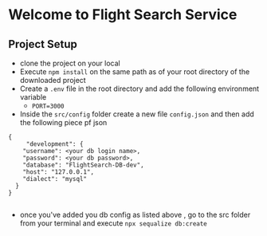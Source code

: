 # Welcome to Flight Search Service
## Project Setup
- clone the project on your local
- Execute `npm install` on the same path as of your root directory of the downloaded project
- Create a `.env` file in the root directory and add the following environment variable
    - `PORT=3000`
- Inside the `src/config` folder create a new file `config.json` and then add the following piece pf json

```
{
     "development": {
    "username": <your db login name>,
    "password": <your db password>,
    "database": "FlightSearch-DB-dev",
    "host": "127.0.0.1",
    "dialect": "mysql"
  }
}
 
```
- once you've added you db config as listed above , go to the src folder from your terminal and execute `npx sequalize db:create`